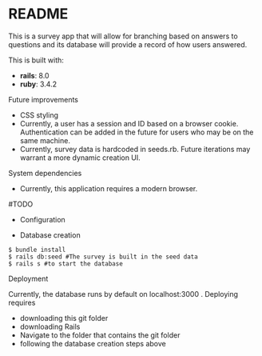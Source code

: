 # README

This is a survey app that will allow for branching based on answers to questions and its database will provide a record of how users answered.  


This is built with:

- **rails**: 8.0
- **ruby**: 3.4.2

Future improvements
- CSS styling
- Currently, a user has a session and ID based on a browser cookie. Authentication can be added in the future for users who may be on the same machine.
- Currently, survey data is hardcoded in seeds.rb. Future iterations may warrant a more dynamic creation UI. 

System dependencies
  - Currently, this application requires a modern browser.

#TODO
* Configuration

* Database creation
```shell
$ bundle install
$ rails db:seed #The survey is built in the seed data
$ rails s #to start the database
```


Deployment

Currently, the database runs by default on localhost:3000 . Deploying requires
- downloading this git folder
- downloading Rails
- Navigate to the folder that contains the git folder
- following the database creation steps above  

